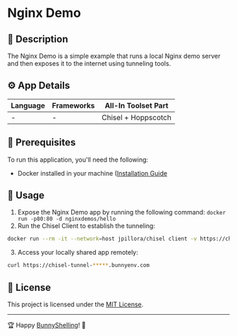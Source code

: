 # Nginx Demo

## 📄 Description
The Nginx Demo is a simple example that runs a local Nginx demo server and then exposes it to the internet using tunneling tools.

## ⚙️ App Details

| Language | Frameworks | All-In Toolset Part |
|-----------|---------------------|---------------------|
| - | - | Chisel + Hoppscotch |

## 🚀 Prerequisites
To run this application, you'll need the following:
- Docker installed in your machine ([Installation Guide](https://docs.docker.com/engine/install/)

## 📖 Usage
1. Expose the Nginx Demo app by running the following command: `docker run -p80:80 -d nginxdemos/hello`
2. Run the Chisel Client to establish the tunneling: 
```bash
docker run --rm -it --network=host jpillora/chisel client -v https://chisel-server-*****.bunnyenv.com R:30000:localhost:80
```
3. Access your locally shared app remotely:
```bash
curl https://chisel-tunnel-*****.bunnyenv.com
```

## 📄 License
This project is licensed under the [MIT License](../../LICENSE).

---

🏆 Happy [BunnyShelling](https://bunnyshell.devpost.com/)! 🚀

